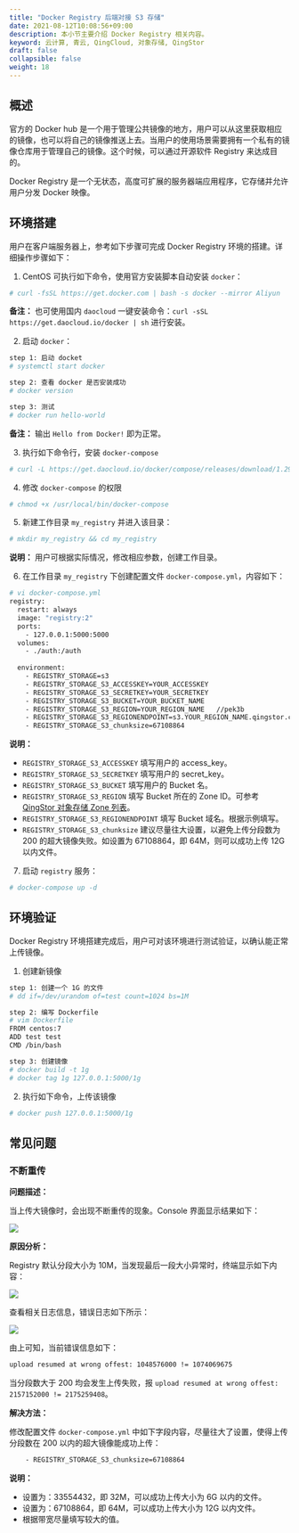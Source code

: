 ```yaml
---
title: "Docker Registry 后端对接 S3 存储"
date: 2021-08-12T10:08:56+09:00
description: 本小节主要介绍 Docker Registry 相关内容。
keyword: 云计算, 青云, QingCloud, 对象存储, QingStor
draft: false
collapsible: false
weight: 18
---
```


## 概述

官方的 Docker hub 是一个用于管理公共镜像的地方，用户可以从这里获取相应的镜像，也可以将自己的镜像推送上去。当用户的使用场景需要拥有一个私有的镜像仓库用于管理自己的镜像。这个时候，可以通过开源软件 Registry 来达成目的。

Docker Registry 是一个无状态，高度可扩展的服务器端应用程序，它存储并允许用户分发 Docker 映像。

## 环境搭建

用户在客户端服务器上，参考如下步骤可完成 Docker Registry 环境的搭建。详细操作步骤如下：

1. CentOS 可执行如下命令，使用官方安装脚本自动安装 `docker`：

```bash
# curl -fsSL https://get.docker.com | bash -s docker --mirror Aliyun
```
**备注：** 也可使用国内 `daocloud` 一键安装命令：`curl -sSL https://get.daocloud.io/docker | sh` 进行安装。

2. 启动 `docker`：

```bash
step 1: 启动 docket
# systemctl start docker

step 2: 查看 docker 是否安装成功
# docker version

step 3: 测试
# docker run hello-world
```
**备注：** 输出 `Hello from Docker!` 即为正常。



3. 执行如下命令行，安装 `docker-compose`
```bash
# curl -L https://get.daocloud.io/docker/compose/releases/download/1.29.2/docker-compose-`uname -s`-`uname -m` > /usr/local/bin/docker-compose
```

4. 修改 `docker-compose` 的权限
```bash
# chmod +x /usr/local/bin/docker-compose
```

5. 新建工作目录 `my_registry` 并进入该目录：
```bash
# mkdir my_registry && cd my_registry
```
   **说明：** 用户可根据实际情况，修改相应参数，创建工作目录。

6. 在工作目录 `my_registry` 下创建配置文件 `docker-compose.yml`，内容如下：
```bash
# vi docker-compose.yml
registry:
  restart: always
  image: "registry:2"
  ports:
    - 127.0.0.1:5000:5000
  volumes:
    - ./auth:/auth
 
  environment:
    - REGISTRY_STORAGE=s3
    - REGISTRY_STORAGE_S3_ACCESSKEY=YOUR_ACCESSKEY
    - REGISTRY_STORAGE_S3_SECRETKEY=YOUR_SECRETKEY 
    - REGISTRY_STORAGE_S3_BUCKET=YOUR_BUCKET_NAME  
    - REGISTRY_STORAGE_S3_REGION=YOUR_REGION_NAME   //pek3b
    - REGISTRY_STORAGE_S3_REGIONENDPOINT=s3.YOUR_REGION_NAME.qingstor.com    //example:s3.pek3b.qingstor.com
    - REGISTRY_STORAGE_S3_chunksize=67108864
```
   **说明：**
   - `REGISTRY_STORAGE_S3_ACCESSKEY` 填写用户的 access_key。
   - `REGISTRY_STORAGE_S3_SECRETKEY` 填写用户的 secret_key。
   - `REGISTRY_STORAGE_S3_BUCKET` 填写用户的 Bucket 名。
   - `REGISTRY_STORAGE_S3_REGION` 填写 Bucket 所在的 Zone ID。可参考[QingStor 对象存储 Zone 列表](/storage/object-storage/intro/object-storage/#zone)。
   - `REGISTRY_STORAGE_S3_REGIONENDPOINT` 填写 Bucket 域名。根据示例填写。
   - `REGISTRY_STORAGE_S3_chunksize` 建议尽量往大设置，以避免上传分段数为 200 的超大镜像失败。如设置为 67108864，即 64M，则可以成功上传 12G 以内文件。

7. 启动 `registry` 服务：

```bash
# docker-compose up -d
```

## 环境验证

Docker Registry 环境搭建完成后，用户可对该环境进行测试验证，以确认能正常上传镜像。

1. 创建新镜像

```bash
step 1: 创建一个 1G 的文件
# dd if=/dev/urandom of=test count=1024 bs=1M

step 2: 编写 Dockerfile
# vim Dockerfile
FROM centos:7
ADD test test
CMD /bin/bash

step 3: 创建镜像
# docker build -t 1g
# docker tag 1g 127.0.0.1:5000/1g
```

2. 执行如下命令，上传该镜像

```bash
# docker push 127.0.0.1:5000/1g
```

## 常见问题

### 不断重传

**问题描述：**

当上传大镜像时，会出现不断重传的现象。Console 界面显示结果如下：

![](/storage/object-storage/_images/docker_registry_1.png)

**原因分析：**

Registry 默认分段大小为 10M，当发现最后一段大小异常时，终端显示如下内容：

![](/storage/object-storage/_images/docker_registry_2.png)

查看相关日志信息，错误日志如下所示：

![](/storage/object-storage/_images/docker_registry_3.png)

由上可知，当前错误信息如下：

```bash
upload resumed at wrong offest: 1048576000 != 1074069675
```

当分段数大于 200 均会发生上传失败，报 `upload resumed at wrong offest: 2157152000 != 2175259408`。

**解决方法：**

修改配置文件 `docker-compose.yml` 中如下字段内容，尽量往大了设置，使得上传分段数在 200 以内的超大镜像能成功上传：

```bash
    - REGISTRY_STORAGE_S3_chunksize=67108864
```

**说明：**
- 设置为：33554432，即 32M，可以成功上传大小为 6G 以内的文件。
- 设置为：67108864，即 64M，可以成功上传大小为 12G 以内文件。
- 根据带宽尽量填写较大的值。
